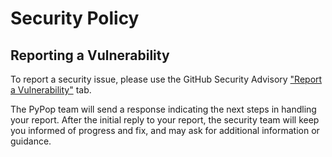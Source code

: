 # Security Policy

## Reporting a Vulnerability

To report a security issue, please use the GitHub Security Advisory
["Report a Vulnerability"](https://github.com/alexlancaster/pypop/security) tab.

The PyPop team will send a response indicating the next steps in handling your report. 
After the initial reply to your report, the security team will keep you informed of progress
and fix, and may ask for additional information or guidance.
